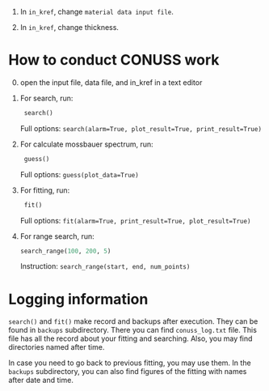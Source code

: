 
1. In `in_kref`, change `material data input file`.

2. In `in_kref`, change thickness.

How to conduct CONUSS work
==========================

0. open the input file, data file, and in_kref in a text editor

1. For search, run:
   ```python
    search()
   ```
   Full options: `search(alarm=True, plot_result=True, print_result=True)`

2. For calculate mossbauer spectrum, run:
   ```python
    guess()
   ```
    Full options: `guess(plot_data=True)`

3. For fitting, run:
   ```python
    fit()
   ```
    Full options: `fit(alarm=True, print_result=True, plot_result=True)`

4. For range search, run:
   ```python
   search_range(100, 200, 5)
   ```
   Instruction: `search_range(start, end, num_points)`

Logging information
===================

`search()` and `fit()` make record and backups after execution. They can be found in `backups` subdirectory. There you can find `conuss_log.txt` file. This file has all the record about your fitting and searching. Also, you may find directories named after time.

In case you need to go back to previous fitting, you may use them. In the `backups` subdirectory, you can also find figures of the fitting with names after date and time.
